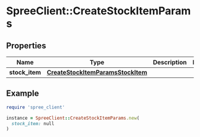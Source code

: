 # SpreeClient::CreateStockItemParams

## Properties

| Name | Type | Description | Notes |
| ---- | ---- | ----------- | ----- |
| **stock_item** | [**CreateStockItemParamsStockItem**](CreateStockItemParamsStockItem.md) |  |  |

## Example

```ruby
require 'spree_client'

instance = SpreeClient::CreateStockItemParams.new(
  stock_item: null
)
```


